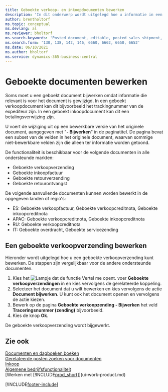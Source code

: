 ```yaml
---
title: Geboekte verkoop- en inkoopdocumenten bewerken
description: 'In dit onderwerp wordt uitgelegd hoe u informatie in een geboekt document, zoals een verkoopverzending of inkoopfactuur, kunt bijwerken wanneer relevante informatie is gewijzigd.'
author: brentholtorf
ms.topic: conceptual
ms.devlang: al
ms.reviewer: bholtorf
ms.search.keywords: 'Posted document, editable, posted sales shipment, posted purchase invoice, posted return shipment, posted return receipt, Business Central, business document'
ms.search.form: '130, 138, 142, 146, 6660, 6662, 6650, 6652'
ms.date: 06/10/2021
ms.author: bholtorf
ms.service: dynamics-365-business-central
---
```

# <a name="edit-posted-documents"></a>Geboekte documenten bewerken

Soms moet u een geboekt document bijwerken omdat informatie die relevant is voor het document is gewijzigd. In een geboekt verkoopdocument kan dit bijvoorbeeld het trackingnummer van de expediteur zijn. In een geboekt inkoopdocument kan dit een betalingsverwijzing zijn.

U voert de wijziging uit op een bewerkbare versie van het originele document, aangegeven met "**- Bijwerken**" in de paginatitel. De pagina bevat een subset van de velden in het originele document, waarvan sommige niet-bewerkbare velden zijn die alleen ter informatie worden getoond.

De functionaliteit is beschikbaar voor de volgende documenten in alle ondersteunde markten:

- Geboekte verkoopverzending
- Geboekte inkoopfactuur
- Geboekte retourverzending
- Geboekte retourontvangst

De volgende aanvullende documenten kunnen worden bewerkt in de opgegeven landen of regio's:

- ES: Geboekte verkoopfactuur, Geboekte verkoopcreditnota, Geboekte inkoopcreditnota
- APAC: Geboekte verkoopcreditnota, Geboekte inkoopcreditnota
- RU: Geboekte verkoopcreditnota
- IT: Geboekte overdracht, Geboekte servicezending

## <a name="to-edit-a-posted-sales-shipment"></a>Een geboekte verkoopverzending bewerken

Hieronder wordt uitgelegd hoe u een geboekte verkoopverzending kunt bewerken. De stappen zijn vergelijkbaar voor de andere ondersteunde documenten.

1. Kies het ![Lampje dat de functie Vertel me opent.](media/ui-search/search_small.png "Vertel me wat u wilt doen") voer **Geboekte verkoopverzendingen** in en kies vervolgens de gerelateerde koppeling.
2. Selecteer het document dat u wilt bewerken en kies vervolgens de actie **Document bijwerken**. U kunt ook het document openen en vervolgens de actie kiezen.
3. Bewerk op de pagina **Geboekte verkoopzending - Bijwerken** het veld **Traceringsnummer (zending)** bijvoorbeeld.
4. Kies de knop **Ok**.

De geboekte verkoopverzending wordt bijgewerkt.

## <a name="see-also"></a>Zie ook

[Documenten en dagboeken boeken](ui-post-documents-journals.md)  
[Gerelateerde posten zoeken voor documenten](ui-find-entries.md)  
[Inkoop](purchasing-manage-purchasing.md)  
[Algemene bedrijfsfunctionaliteit](ui-across-business-areas.md)  
[Werken met [!INCLUDE[prod_short](includes/prod_short.md)]](ui-work-product.md)  

[!INCLUDE[footer-include](includes/footer-banner.md)]
